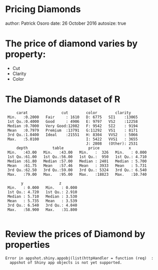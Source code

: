 Pricing Diamonds
========================================================
author: Patrick Osoro
date: 26 October 2016
autosize: true






The price of diamond varies by property:
========================================================

- Cut
- Clarity
- Color

The Diamonds dataset of R
========================================================


```
     carat               cut        color        clarity     
 Min.   :0.2000   Fair     : 1610   D: 6775   SI1    :13065  
 1st Qu.:0.4000   Good     : 4906   E: 9797   VS2    :12258  
 Median :0.7000   Very Good:12082   F: 9542   SI2    : 9194  
 Mean   :0.7979   Premium  :13791   G:11292   VS1    : 8171  
 3rd Qu.:1.0400   Ideal    :21551   H: 8304   VVS2   : 5066  
 Max.   :5.0100                     I: 5422   VVS1   : 3655  
                                    J: 2808   (Other): 2531  
     depth           table           price             x         
 Min.   :43.00   Min.   :43.00   Min.   :  326   Min.   : 0.000  
 1st Qu.:61.00   1st Qu.:56.00   1st Qu.:  950   1st Qu.: 4.710  
 Median :61.80   Median :57.00   Median : 2401   Median : 5.700  
 Mean   :61.75   Mean   :57.46   Mean   : 3933   Mean   : 5.731  
 3rd Qu.:62.50   3rd Qu.:59.00   3rd Qu.: 5324   3rd Qu.: 6.540  
 Max.   :79.00   Max.   :95.00   Max.   :18823   Max.   :10.740  
                                                                 
       y                z         
 Min.   : 0.000   Min.   : 0.000  
 1st Qu.: 4.720   1st Qu.: 2.910  
 Median : 5.710   Median : 3.530  
 Mean   : 5.735   Mean   : 3.539  
 3rd Qu.: 6.540   3rd Qu.: 4.040  
 Max.   :58.900   Max.   :31.800  
                                  
```

Review the prices of Diamond by properties
========================================================




```
Error in appshot.shiny.appobj(list(httpHandler = function (req)  : 
  appshot of Shiny app objects is not yet supported.
```
